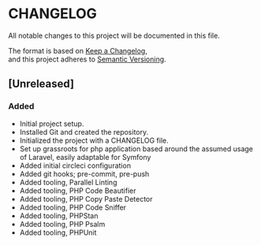 # CHANGELOG
All notable changes to this project will be documented in this file.

The format is based on [Keep a Changelog](https://keepachangelog.com/),  
and this project adheres to [Semantic Versioning](https://semver.org/).

## [Unreleased]
### Added
- Initial project setup.
- Installed Git and created the repository.
- Initialized the project with a CHANGELOG file.
- Set up grassroots for php application based around the assumed usage of Laravel, easily adaptable for Symfony
- Added initial circleci configuration
- Added git hooks; pre-commit, pre-push
- Added tooling, Parallel Linting
- Added tooling, PHP Code Beautifier
- Added tooling, PHP Copy Paste Detector
- Added tooling, PHP Code Sniffer
- Added tooling, PHPStan
- Added tooling, PHP Psalm
- Added tooling, PHPUnit
